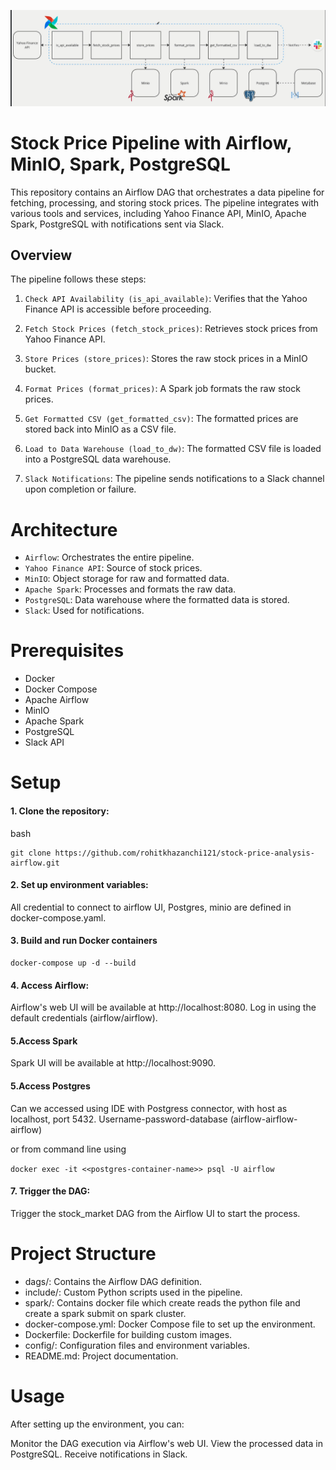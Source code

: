![alt text](image.png)

# Stock Price Pipeline with Airflow, MinIO, Spark, PostgreSQL

This repository contains an Airflow DAG that orchestrates a data pipeline for fetching, processing, and storing stock prices. The pipeline integrates with various tools and services, including Yahoo Finance API, MinIO, Apache Spark, PostgreSQL with notifications sent via Slack.

## Overview
The pipeline follows these steps:

1. `Check API Availability (is_api_available)`: Verifies that the Yahoo Finance API is accessible before proceeding.

2. `Fetch Stock Prices (fetch_stock_prices)`: Retrieves stock prices from Yahoo Finance API.

3. `Store Prices (store_prices)`: Stores the raw stock prices in a MinIO bucket.

4. `Format Prices (format_prices)`: A Spark job formats the raw stock prices.

5. `Get Formatted CSV (get_formatted_csv)`: The formatted prices are stored back into MinIO as a CSV file.

6. `Load to Data Warehouse (load_to_dw)`: The formatted CSV file is loaded into a PostgreSQL data warehouse.

7. `Slack Notifications`: The pipeline sends notifications to a Slack channel upon completion or failure.

# Architecture

* `Airflow`: Orchestrates the entire pipeline.
* `Yahoo Finance API`: Source of stock prices.
* `MinIO`: Object storage for raw and formatted data.
* `Apache Spark`: Processes and formats the raw data.
* `PostgreSQL`: Data warehouse where the formatted data is stored.
* `Slack`: Used for notifications.

# Prerequisites
* Docker
* Docker Compose
* Apache Airflow
* MinIO
* Apache Spark
* PostgreSQL
* Slack API

# Setup

#### 1. Clone the repository:

bash
```
git clone https://github.com/rohitkhazanchi121/stock-price-analysis-airflow.git
```

#### 2. Set up environment variables:

All credential to connect to airflow UI, Postgres, minio are defined in docker-compose.yaml.

#### 3. Build and run Docker containers
```
docker-compose up -d --build
```

#### 4. Access Airflow:

Airflow's web UI will be available at http://localhost:8080. Log in using the default credentials (airflow/airflow).

#### 5.Access Spark

Spark UI will be available at http://localhost:9090.

#### 5.Access Postgres

Can we accessed using IDE with Postgress connector, with host as localhost, port 5432. Username-password-database (airflow-airflow-airflow)

or from command line using

`docker exec -it <<postgres-container-name>> psql -U airflow` 

#### 7. Trigger the DAG:

Trigger the stock_market DAG from the Airflow UI to start the process.

# Project Structure

* dags/: Contains the Airflow DAG definition.
* include/: Custom Python scripts used in the pipeline.
* spark/: Contains docker file which create reads the python file and create a spark submit on spark cluster.
* docker-compose.yml: Docker Compose file to set up the environment.
* Dockerfile: Dockerfile for building custom images.
* config/: Configuration files and environment variables.
* README.md: Project documentation.


# Usage
After setting up the environment, you can:

Monitor the DAG execution via Airflow's web UI.
View the processed data in PostgreSQL.
Receive notifications in Slack.